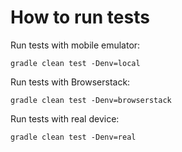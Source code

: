 # How to run tests

Run tests with mobile emulator:
```
gradle clean test -Denv=local
```

Run tests with Browserstack:
```
gradle clean test -Denv=browserstack
```

Run tests with real device:
```
gradle clean test -Denv=real
```

